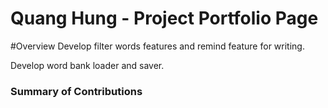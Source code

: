 # Quang Hung - Project Portfolio Page

#Overview
Develop filter words features and remind feature for writing.

Develop word bank loader and saver.

### Summary of Contributions